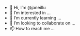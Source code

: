 - 👋 Hi, I’m @janeillu
- 👀 I’m interested in ...
- 🌱 I’m currently learning ...
- 💞️ I’m looking to collaborate on ...
- 📫 How to reach me ...

<!---
janeillu/janeillu is a ✨ special ✨ repository because its `README.md` (this file) appears on your GitHub profile.
You can click the Preview link to take a look at your changes.
--->
